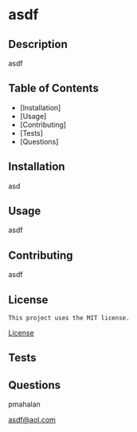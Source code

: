 
# **asdf**

## **Description**

asdf

## **Table of Contents**

- [Installation]
- [Usage]
- [Contributing]
- [Tests]
- [Questions]

## **Installation**

asd
  
## **Usage**

asdf

## **Contributing**

asdf

## License
    
    This project uses the MIT license.
[License](#license)


## **Tests**

  

## **Questions**

pmahalan

asdf@aol.com



